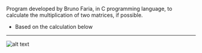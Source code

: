 
Program developed by Bruno Faria, in C programming language, to calculate the multiplication of two matrices, if possible.
- Based on the calculation below
----------------------------------------------------------
![alt text](https://www.geeksforgeeks.org/wp-content/uploads/strassen_new.png)
